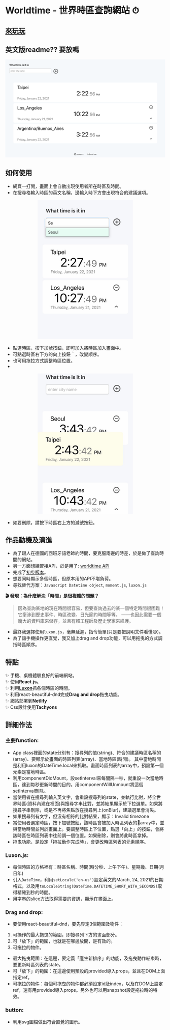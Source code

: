 # Worldtime - 世界時區查詢網站 ⏱
## [來玩玩](yuwen-worldtime-luxon.netlify.app/)
## 英文版readme?? 要放嗎

<div align="center">
  <img src="example/worldtime-luxon_screenshot.png" alt="worldtime-luxon screenshot" width="600px" />
  <br>
</div>

## 如何使用
- 網頁一打開，畫面上會自動出現使用者所在時區及時間。
- 在搜尋格輸入時區的英文名稱，邊輸入時下方會出現符合的建議選項。

<div align="center">
  <img src="example/worldtime-luxon_seoul.jpeg" alt="worldtime-luxon dropdown" width="300px" />
  <br>
</div>

- 點選時區，按下加號按鈕，即可加入將時區加入畫面中。
- 可點選時區右下方的向上按鈕＾，改變順序。
- 也可用拖拉方式調整時區位置。
- 
<div align="center">
  <img src="example/worldtime-luxon_drag1.jpeg" alt="worldtime-luxon dropdown" width="300px" />
  <br>
</div>

- 如要刪除，請按下時區右上方的減號按鈕。

## 作品動機及演進
- 為了跟人在德國的西班牙語老師約時間，要克服兩邊的時差，於是做了查詢時間的網站。
- 另一方面想練習接API，於是用了: [worldtime API](http://worldtimeapi.org/)
- 完成了[初步版本](https://yuwen-c.github.io/worldtime/)。
- 想要同時顯示多個時區，但原本用的API不堪負荷。
- 尋找替代方案：```Javascript Datetime object```, ```moment.js```, ```luxon.js```
  
**🎬 發現：為什麼解決「時間」是很複雜的問題？**
> 因為查詢某地的現在時間很容易，但要查詢過去的某一個特定時間很困難！
> 它牽涉到歷史事件、時區改變、日光節約時間等等。
> ——也因此需要一個龐大的資料庫來儲存，並且有賴工程師及歷史學家來維護。
- 最終我選擇使用```luxon.js```，毫無延遲，指令簡單(只是要把說明文件看懂😅)。
- 為了讓手機操作更直覺，我又加上drag and drop功能，可以用拖曳的方式調指時區順序。


## 特點
✨ 手機、桌機體驗良好的前端網站。\
✨ 使用**React.js**。\
✨ 利用[**Luxon**](https://moment.github.io/luxon/)抓各個時區的時間。\
✨ 利用react-beautiful-dnd完成**Drag and drop**拖曳功能。\
✨ 網站部署到**Netlify**\
✨ Css設計使用**Tachyons**


## 詳細作法
### 主要function:
- App class裡面的state分別有：搜尋列的值(string)、符合的建議時區名稱的(array)、要顯示於畫面的時區列表(array)、當地時區(時間)。
其中當地時間是利用luxon的DateTime.local來抓取。畫面時區列表的array中，預設第一個元素是當地時區。
- 利用componentDidMount，設setInterval來每間隔一秒，就重設一次當地時區，達到每秒更新時間的目的。用componentWillUnmount將這個setInterval刪除。
- 當使用者在搜尋列輸入英文字，會重設搜尋列的state，並執行比對，將全世界時區(資料內建在裡面)與搜尋字串比對，並將結果顯示於下拉選單。如果將搜尋字串刪除，或是不再將焦點放在搜尋列上(onBlur)，建議選單會消失。
- 如果搜尋列有文字，但沒有相符的比對結果，顯示：Invalid timezone
- 當使用者選定時區，按下加號按鈕，該時區會被加入時區列表的array中，並與當地時間並列於畫面上。要調整時區上下位置，點選「向上」的按鈕，會將該時區在時區列表中往前調一個位置。如果刪除，則會將此時區拿掉。
- 拖曳功能，是設定「拖拉動作完成時」，會更改時區列表的元素順序。

### Luxon.js:
- 每個時區的方格裡有：時區名稱、時間(時分秒、上午下午)、星期幾、日期(月日年)
- 引入```DateTime```，利用```setLocale('en-us')```設定英文的March, 24, 2021的日期格式，以及用```toLocaleString(DateTime.DATETIME_SHORT_WITH_SECONDS)```取得精確到秒的時間。
- 用字串的slice方法取得需要的資訊，顯示在畫面上。

### Drag and drop:
- 要使用react-beautiful-dnd，要先界定3個範圍及物件：
1. 可操作的最大拖曳的範圍，即搜尋列下方的畫面部分。
2. 可「放下」的範圍，也就是在哪邊放開，是有效的。
3. 可拖拉的物件。
- 最大拖曳範圍：在這邊，要定義「產生新排序」的功能，及拖曳動作結束時，要更新時區列表的state。
- 可「放下」的範圍：在這邊使用預設的provided導入props，並且在DOM上面指定ref。
- 可拖拉的物件：每個可拖曳的物件都必須設定id及index，以及在DOM上設定ref，還有用provided導入props。另外也可以用snapshot設定拖拉時的特效。

### button:
- 利用svg圖檔做出符合直覺的圖示。

